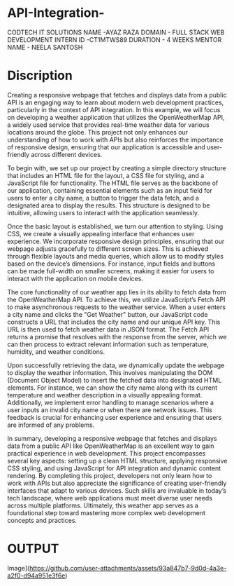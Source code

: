 # API-Integration-
CODTECH IT SOLUTIONS 
NAME -AYAZ RAZA
DOMAIN - FULL STACK WEB DEVELOPMENT 
INTERN ID -CT1MTWS89
DURATION - 4 WEEKS
MENTOR NAME - NEELA SANTOSH 


# Discription 
Creating a responsive webpage that fetches and displays data from a public API is an engaging way to learn about modern web development practices, particularly in the context of API integration. In this example, we will focus on developing a weather application that utilizes the OpenWeatherMap API, a widely used service that provides real-time weather data for various locations around the globe. This project not only enhances our understanding of how to work with APIs but also reinforces the importance of responsive design, ensuring that our application is accessible and user-friendly across different devices.

To begin with, we set up our project by creating a simple directory structure that includes an HTML file for the layout, a CSS file for styling, and a JavaScript file for functionality. The HTML file serves as the backbone of our application, containing essential elements such as an input field for users to enter a city name, a button to trigger the data fetch, and a designated area to display the results. This structure is designed to be intuitive, allowing users to interact with the application seamlessly. 

Once the basic layout is established, we turn our attention to styling. Using CSS, we create a visually appealing interface that enhances user experience. We incorporate responsive design principles, ensuring that our webpage adjusts gracefully to different screen sizes. This is achieved through flexible layouts and media queries, which allow us to modify styles based on the device’s dimensions. For instance, input fields and buttons can be made full-width on smaller screens, making it easier for users to interact with the application on mobile devices.

The core functionality of our weather app lies in its ability to fetch data from the OpenWeatherMap API. To achieve this, we utilize JavaScript’s Fetch API to make asynchronous requests to the weather service. When a user enters a city name and clicks the "Get Weather" button, our JavaScript code constructs a URL that includes the city name and our unique API key. This URL is then used to fetch weather data in JSON format. The Fetch API returns a promise that resolves with the response from the server, which we can then process to extract relevant information such as temperature, humidity, and weather conditions.

Upon successfully retrieving the data, we dynamically update the webpage to display the weather information. This involves manipulating the DOM (Document Object Model) to insert the fetched data into designated HTML elements. For instance, we can show the city name along with its current temperature and weather description in a visually appealing format. Additionally, we implement error handling to manage scenarios where a user inputs an invalid city name or when there are network issues. This feedback is crucial for enhancing user experience and ensuring that users are informed of any problems.

In summary, developing a responsive webpage that fetches and displays data from a public API like OpenWeatherMap is an excellent way to gain practical experience in web development. This project encompasses several key aspects: setting up a clean HTML structure, applying responsive CSS styling, and using JavaScript for API integration and dynamic content rendering. By completing this project, developers not only learn how to work with APIs but also appreciate the significance of creating user-friendly interfaces that adapt to various devices. Such skills are invaluable in today’s tech landscape, where web applications must meet diverse user needs across multiple platforms. Ultimately, this weather app serves as a foundational step toward mastering more complex web development concepts and practices.

# OUTPUT
Image](https://github.com/user-attachments/assets/93a847b7-9d0d-4a3e-a2f0-d94a951e3f6e)
